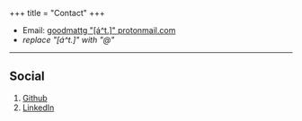 +++
title = "Contact"
+++

* Email: [goodmattg "[á^t.]" protonmail.com](mailto:foo@xyz.com)
* _replace "[á^t.]" with "@"_
---

## Social

1. [Github](https://github.com/goodmattg)
2. [LinkedIn](https://www.linkedin.com/in/matthew-goodman-89b76989/)
